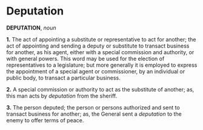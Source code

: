 # Deputation

**DEPUTATION**, _noun_

**1.** The act of appointing a substitute or representative to act for another; the act of appointing and sending a deputy or substitute to transact business for another, as his agent, either with a special commission and authority, or with general powers. This word may be used for the election of representatives to a legislature; but more generally it is employed to express the appointment of a special agent or commissioner, by an individual or public body, to transact a particular business.

**2.** A special commission or authority to act as the substitute of another; as, this man acts by _deputation_ from the sheriff.

**3.** The person deputed; the person or persons authorized and sent to transact business for another; as, the General sent a _deputation_ to the enemy to offer terms of peace.